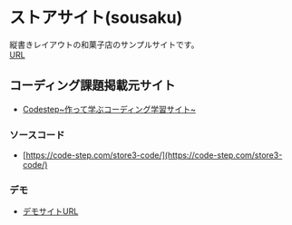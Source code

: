# ストアサイト(sousaku)

縦書きレイアウトの和菓子店のサンプルサイトです。  
[URL](https://m-iwasaki96.github.io/sousaku/)

## コーディング課題掲載元サイト
* [Codestep\~作って学ぶコーディング学習サイト\~](https://code-step.com/store3-menu/)

### ソースコード
* [https://code-step.com/store3-code/](https://code-step.com/store3-code/)

### デモ
* [デモサイトURL](https://code-step.com/demo/html/store3/)
